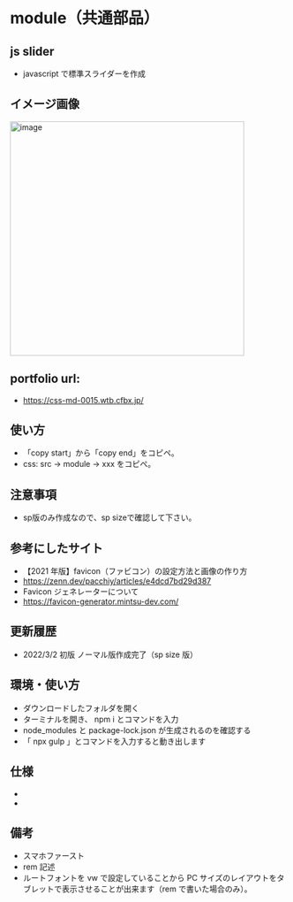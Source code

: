 # module（共通部品）

## js slider

- javascript で標準スライダーを作成

## イメージ画像

<img width="424" alt="image" src="https://user-images.githubusercontent.com/99580997/156355990-e9dc09cf-5298-4c49-b468-51b60bb339b4.png">


## portfolio url:

- https://css-md-0015.wtb.cfbx.jp/

## 使い方

- 「copy start」から「copy end」をコピペ。
- css: src -> module -> xxx をコピペ。

## 注意事項

- sp版のみ作成なので、sp sizeで確認して下さい。

## 参考にしたサイト

- 【2021 年版】favicon（ファビコン）の設定方法と画像の作り方
- https://zenn.dev/pacchiy/articles/e4dcd7bd29d387
- Favicon ジェネレーターについて
- https://favicon-generator.mintsu-dev.com/

## 更新履歴

- 2022/3/2 初版 ノーマル版作成完了（sp size 版）

## 環境・使い方

- ダウンロードしたフォルダを開く
- ターミナルを開き、 npm i とコマンドを入力
- node_modules と package-lock.json が生成されるのを確認する
- 「 npx gulp 」とコマンドを入力すると動き出します

## 仕様

-
-

## 備考

- スマホファースト
- rem 記述
- ルートフォントを vw で設定していることから PC サイズのレイアウトをタブレットで表示させることが出来ます（rem で書いた場合のみ）。
